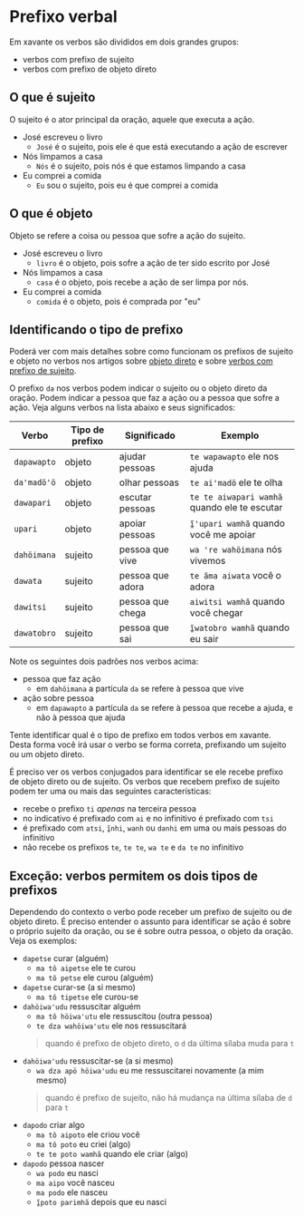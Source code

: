 # Prefixo verbal

Em xavante os verbos são divididos em dois grandes grupos:

- verbos com prefixo de sujeito
- verbos com prefixo de objeto direto

## O que é sujeito

O sujeito é o ator principal da oração, aquele que executa a ação.

- José escreveu o livro
  - `José` é o sujeito, pois ele é que está executando a ação de escrever
- Nós limpamos a casa
  - `Nós` é o sujeito, pois nós é que estamos limpando a casa
- Eu comprei a comida
  - `Eu` sou o sujeito, pois eu é que comprei a comida

## O que é objeto

Objeto se refere a coisa ou pessoa que sofre a ação do sujeito.

- José escreveu o livro
  - `livro` é o objeto, pois sofre a ação de ter sido escrito por José
- Nós limpamos a casa
  - `casa` é o objeto, pois recebe a ação de ser limpa por nós.
- Eu comprei a comida
  - `comida` é o objeto, pois é comprada por "eu"

## Identificando o tipo de prefixo

Poderá ver com mais detalhes sobre como funcionam os prefixos de sujeito e objeto no verbos nos artigos sobre [objeto direto](/conteudo/objeto/direto/index.md) e sobre [verbos com prefixo de sujeito](/conteudo/verbosClasse1/index.md).

O prefixo `da` nos verbos podem indicar o sujeito ou o objeto direto da oração. Podem indicar a pessoa que faz a ação ou a pessoa que sofre a ação. Veja alguns verbos na lista abaixo e seus significados:

| Verbo | Tipo de prefixo | Significado | Exemplo |
| --- | --- | --- | --- |
| `dapawapto` | objeto | ajudar pessoas | `te wapawapto` ele nos ajuda |
| `daꞌmadöꞌö` | objeto | olhar pessoas | `te aiꞌmadö` ele te olha |
| `dawapari` | objeto | escutar pessoas | `te te aiwapari wamhã` quando ele te escutar |
| `upari` |  objeto | apoiar pessoas | `ĩ̱ꞌupari wamhã` quando você me apoiar |
| `dahöimana` | sujeito | pessoa que vive | `wa ꞌre wahöimana` nós vivemos |
| `dawata` | sujeito | pessoa que adora | `te ãma aiwata` você o adora |
| `dawitsi` | sujeito | pessoa que chega | `aiwitsi wamhã` quando você chegar |
| `dawatobro` | sujeito | pessoa que sai | `ĩ̱watobro wamhã` quando eu sair |

Note os seguintes dois padrões nos verbos acima:

- pessoa que faz ação
  - em `dahöimana` a partícula `da` se refere à pessoa que vive
- ação sobre pessoa
  - em `dapawapto` a partícula `da` se refere à pessoa que recebe a ajuda, e não à pessoa que ajuda

Tente identificar qual é o tipo de prefixo em todos verbos em xavante. Desta forma você irá usar o verbo se forma correta, prefixando um sujeito ou um objeto direto.

É preciso ver os verbos conjugados para identificar se ele recebe prefixo de objeto direto ou de sujeito. Os verbos que recebem prefixo de sujeito podem ter uma ou mais das seguintes características:

- recebe o prefixo `ti` _apenas_ na terceira pessoa
- no indicativo é prefixado com `ai` e no infinitivo é prefixado com `tsi`
- é prefixado com `atsi`, `ĩ̱nhi`, `wanh` ou `danhi` em uma ou mais pessoas do infinitivo
- não recebe os prefixos `te`, `te te`, `wa te` e `da te` no infinitivo

## Exceção: verbos permitem os dois tipos de prefixos

Dependendo do contexto o verbo pode receber um prefixo de sujeito ou de objeto direto. É preciso entender o assunto para identificar se ação é sobre o próprio sujeito da oração, ou se é sobre outra pessoa, o objeto da oração. Veja os exemplos:

- `dapetse` curar (alguém)
  - `ma tô aipetse` ele te curou
  - `ma tô petse` ele curou (alguém)
- `dapetse` curar-se (a si mesmo)
  - `ma tô tipetse` ele curou-se
- `dahöiwaꞌudu` ressuscitar alguém
  - `ma tô höiwaꞌutu` ele ressuscitou (outra pessoa)
  - `te dza wahöiwaꞌutu` ele nos ressuscitará
  > quando é prefixo de objeto direto, o `d` da última sílaba muda para `t`
- `dahöiwaꞌudu` ressuscitar-se (a si mesmo)
  - `wa dza apö höiwaꞌudu` eu me ressuscitarei novamente (a mim mesmo)
  > quando é prefixo de sujeito, não há mudança na última sílaba de `d` para `t`
- `dapodo` criar algo
  - `ma tô aipoto` ele criou você
  - `ma tô poto` eu criei (algo)
  - `te te poto wamhã` quando ele criar (algo)
- `dapodo` pessoa nascer
  - `wa podo` eu nasci
  - `ma aipo` você nasceu
  - `ma podo` ele nasceu
  - `ĩ̱poto parimhã` depois que eu nasci
